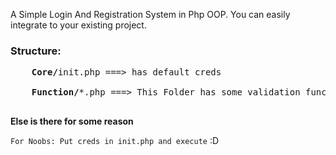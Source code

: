 A Simple Login And Registration System in Php OOP. You can easily integrate to your existing project.

<b><h3>Structure:</b></h3>
<pre>
    <b>Core/</b>init.php ===> has default creds<br>
    <b>Function/</b>*.php ===> This Folder has some validation functions <br>
</pre>

<b> Else is there for some reason</b>

<code>For Noobs: Put creds in init.php and execute</code> :D
